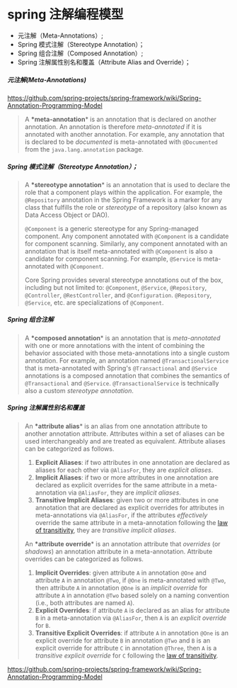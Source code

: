 # spring 注解编程模型



- 元注解（Meta-Annotations）;
- Spring 模式注解（Stereotype Annotation）；
- Spring 组合注解（Composed Annotation）;
- Spring 注解属性别名和覆盖（Attribute Alias and Override）；

##### 元注解(Meta-Annotations)

https://github.com/spring-projects/spring-framework/wiki/Spring-Annotation-Programming-Model

>A **\*meta-annotation*** is an annotation that is declared on another annotation. An annotation is therefore *meta-annotated* if it is annotated with another annotation. For example, any annotation that is declared to be *documented* is meta-annotated with `@Documented` from the `java.lang.annotation` package. 

##### Spring 模式注解（Stereotype Annotation）；

> A **\*stereotype annotation*** is an annotation that is used to declare the role that a component plays within the application. For example, the `@Repository` annotation in the Spring Framework is a marker for any class that fulfills the role or *stereotype* of a repository (also known as Data Access Object or DAO).
>
> `@Component` is a generic stereotype for any Spring-managed component. Any component annotated with `@Component` is a candidate for component scanning. Similarly, any component annotated with an annotation that is itself meta-annotated with `@Component` is also a candidate for component scanning. For example, `@Service` is meta-annotated with `@Component`.
>
> Core Spring provides several stereotype annotations out of the box, including but not limited to: `@Component`, `@Service`, `@Repository`, `@Controller`, `@RestController`, and `@Configuration`. `@Repository`, `@Service`, etc. are specializations of `@Component`.

##### Spring 组合注解

> A **\*composed annotation*** is an annotation that is *meta-annotated* with one or more annotations with the intent of combining the behavior associated with those meta-annotations into a single custom annotation. For example, an annotation named `@TransactionalService` that is meta-annotated with Spring's `@Transactional` and `@Service` annotations is a composed annotation that combines the semantics of `@Transactional` and `@Service`. `@TransactionalService` is technically also a custom *stereotype annotation*. 

##### Spring 注解属性别名和覆盖

> An **\*attribute alias*** is an alias from one annotation attribute to another annotation attribute. Attributes within a set of aliases can be used interchangeably and are treated as equivalent. Attribute aliases can be categorized as follows.
>
> 1.  **Explicit Aliases**: if two attributes in one annotation are declared as aliases for each other via `@AliasFor`, they are *explicit aliases*.
> 2.  **Implicit Aliases**: if two or more attributes in one annotation are declared as explicit overrides for the same attribute in a meta-annotation via `@AliasFor`, they are *implicit aliases*.
> 3.  **Transitive Implicit Aliases**: given two or more attributes in one annotation that are declared as explicit overrides for attributes in meta-annotations via `@AliasFor`, if the attributes *effectively* override the same attribute in a meta-annotation following the [law of transitivity](https://en.wikipedia.org/wiki/Transitive_relation), they are *transitive implicit aliases*.
>
> An **\*attribute override*** is an annotation attribute that *overrides* (or *shadows*) an annotation attribute in a meta-annotation. Attribute overrides can be categorized as follows.
>
> 1.  **Implicit Overrides**: given attribute `A` in annotation `@One` and attribute `A` in annotation `@Two`, if `@One` is meta-annotated with `@Two`, then attribute `A` in annotation `@One` is an *implicit override* for attribute `A` in annotation `@Two` based solely on a naming convention (i.e., both attributes are named `A`).
> 2.  **Explicit Overrides**: if attribute `A` is declared as an alias for attribute `B` in a meta-annotation via `@AliasFor`, then `A` is an *explicit override* for `B`.
> 3.  **Transitive Explicit Overrides**: if attribute `A` in annotation `@One` is an explicit override for attribute `B` in annotation `@Two` and `B` is an explicit override for attribute `C` in annotation `@Three`, then `A` is a *transitive explicit override* for `C` following the [law of transitivity](https://en.wikipedia.org/wiki/Transitive_relation).



https://github.com/spring-projects/spring-framework/wiki/Spring-Annotation-Programming-Model